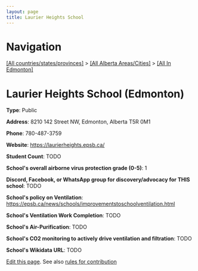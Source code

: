 ```yaml
---
layout: page
title: Laurier Heights School
---
```

# Navigation

[[All countries/states/provinces]](../../..) > [[All Alberta Areas/Cities]](../..) > [[All In Edmonton]](..)

# Laurier Heights School (Edmonton)

**Type**: Public

**Address**: 8210 142 Street NW, Edmonton, Alberta T5R 0M1

**Phone**: 780-487-3759

**Website**: <https://laurierheights.epsb.ca/>

**Student Count**: TODO

**School's overall airborne virus protection grade (0-5)**: 1

**Discord, Facebook, or WhatsApp group for discovery/advocacy for THIS school**: TODO

**School's policy on Ventilation**: <https://epsb.ca/news/schools/improvementstoschoolventilation.html>

**School's Ventilation Work Completion**: TODO

**School's Air-Purification**: TODO

**School's CO2 monitoring to actively drive ventilation and filtration**: TODO

**School's Wikidata URL**: TODO


[Edit this page](https://github.com/ventilate-schools/AB/edit/main/./Edmonton/Laurier_Heights_School.md). See also [rules for contribution](../../../contribution-rules/)